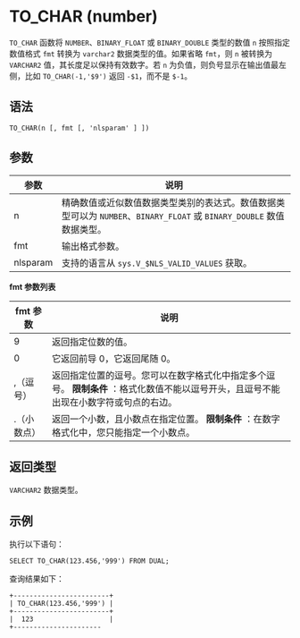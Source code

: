 TO_CHAR (number) 
=====================================



`TO_CHAR` 函数将 `NUMBER`、`BINARY_FLOAT` 或 `BINARY_DOUBLE` 类型的数值 `n` 按照指定数值格式 `fmt` 转换为 `varchar2` 数据类型的值。如果省略 `fmt`，则 `n` 被转换为 `VARCHAR2` 值，其长度足以保持有效数字。若 `n` 为负值，则负号显示在输出值最左侧，比如 `TO_CHAR(-1,'$9')` 返回 `-$1`，而不是 `$-1`。

语法 
--------------

    TO_CHAR(n [, fmt [, 'nlsparam' ] ])



参数 
--------------



|    参数    |                                       说明                                        |
|----------|---------------------------------------------------------------------------------|
| n        | 精确数值或近似数值数据类型类别的表达式。数值数据类型可以为 `NUMBER`、`BINARY_FLOAT` 或 `BINARY_DOUBLE` 数值数据类型。 |
| fmt      | 输出格式参数。                                                                         |
| nlsparam | 支持的语言从 `sys.V_$NLS_VALID_VALUES` 获取。                                            |



**fmt 参数列表** 


| fmt 参数 |                                           说明                                           |
|--------|----------------------------------------------------------------------------------------|
| 9      | 返回指定位数的值。                                                                              |
| 0      | 它返回前导 0，它返回尾随 0。                                                                       |
| ,（逗号）  | 返回指定位置的逗号。您可以在数字格式化中指定多个逗号。 **限制条件** ：格式化数值不能以逗号开头，且逗号不能出现在小数字符或句点的右边。 |
| .（小数点） | 返回一个小数，且小数点在指定位置。 **限制条件** ：在数字格式化中，您只能指定一个小数点。                        |



返回类型 
----------------

`VARCHAR2` 数据类型。

示例 
--------------

执行以下语句：

    SELECT TO_CHAR(123.456,'999') FROM DUAL;



查询结果如下：

    +------------------------+
    | TO_CHAR(123.456,'999') |
    +------------------------+
    |  123                   |
    +----------------------



